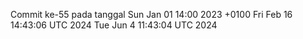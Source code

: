 Commit ke-55 pada tanggal Sun Jan 01 14:00 2023 +0100
Fri Feb 16 14:43:06 UTC 2024
Tue Jun  4 11:43:04 UTC 2024
